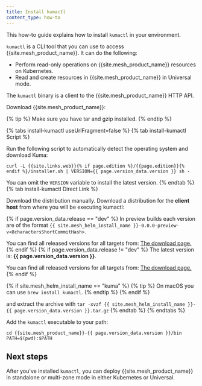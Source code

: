 ```yaml
---
title: Install kumactl
content_type: how-to
---
```


This how-to guide explains how to install `kumactl` in your environment.

`kumactl` is a CLI tool that you can use to access {{site.mesh_product_name}}. It can do the following:

* Perform read-only operations on {{site.mesh_product_name}} resources on Kubernetes. 
* Read and create resources in {{site.mesh_product_name}} in Universal mode.

The `kumactl` binary is a client to the {{site.mesh_product_name}} HTTP API. 

Download {{site.mesh_product_name}}:

{% tip %}
Make sure you have tar and gzip installed.
{% endtip %}

{% tabs install-kumactl useUrlFragment=false %}
{% tab install-kumactl Script %}

Run the following script to automatically detect the operating system and download Kuma:

<div class="language-sh">
  <pre class="no-line-numbers"><code>curl -L {{site.links.web}}{% if page.edition %}/{{page.edition}}{% endif %}/installer.sh | VERSION={{ page.version_data.version }} sh -</code></pre>
</div>

You can omit the `VERSION` variable to install the latest version.
{% endtab %}
{% tab install-kumactl Direct Link %}

Download the distribution manually. Download a distribution for the **client host** from where you will be executing kumactl:

{% if page.version_data.release == "dev" %}
In preview builds each version are of the format `{{ site.mesh_helm_install_name }}-0.0.0-preview-v<8charactersShortCommitHash>`.

You can find all released versions for all targets from: <a href="{{site.links.download}}/{{ site.mesh_helm_install_name }}-binaries-preview/">The download page.</a>
{% endif %}
{% if page.version_data.release != "dev" %}
The latest version is: **{{ page.version_data.version }}**.

You can find all released versions for all targets from: <a href="{{site.links.download}}/{{ site.mesh_helm_install_name }}-binaries-release/">The download page.</a>
{% endif %}

{% if site.mesh_helm_install_name == "kuma" %}
{% tip %}
On macOS you can use `brew install kumactl`.
{% endtip %}
{% endif %}

and extract the archive with `tar -xvzf {{ site.mesh_helm_install_name }}-{{ page.version_data.version }}.tar.gz`
{% endtab %}
{% endtabs %}

Add the `kumactl` executable to your path:
```
cd {{site.mesh_product_name}}-{{ page.version_data.version }}/bin
PATH=$(pwd):$PATH
```

## Next steps
After you've installed `kumactl`, you can deploy {{site.mesh_product_name}} in standalone or multi-zone mode in either Kubernetes or Universal.
